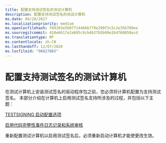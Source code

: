 ```yaml
---
title: 配置支持测试签名的测试计算机
description: 配置支持测试签名的测试计算机
ms.date: 04/20/2017
ms.localizationpriority: medium
ms.openlocfilehash: f04203e5b07f14466b779e299f3c5c2e35b709ee
ms.sourcegitcommit: 418e6617e2a695c9cb4b37b5b60e264760858acd
ms.translationtype: MT
ms.contentlocale: zh-CN
ms.lasthandoff: 12/07/2020
ms.locfileid: "96827865"
---
```

# <a name="configuring-the-test-computer-to-support-test-signing"></a>配置支持测试签名的测试计算机


在测试计算机上安装测试签名的驱动程序包之前，您必须将计算机配置为支持测试签名。 本部分介绍在计算机上启用测试签名支持所涉及的过程，并包括以下主题：

[TESTSIGNING 启动配置选项](the-testsigning-boot-configuration-option.md)

[启用代码完整性事件日志记录和系统审核](enabling-code-integrity-event-logging-and-system-auditing.md)

重新配置测试计算机以启用测试签名后，必须重新启动计算机才能使更改生效。

 

 





